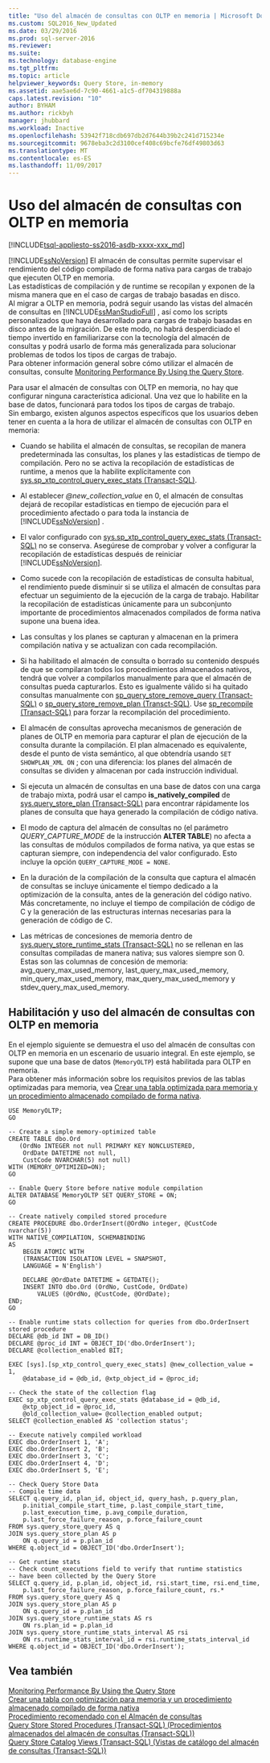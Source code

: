 ```yaml
---
title: "Uso del almacén de consultas con OLTP en memoria | Microsoft Docs"
ms.custom: SQL2016_New_Updated
ms.date: 03/29/2016
ms.prod: sql-server-2016
ms.reviewer: 
ms.suite: 
ms.technology: database-engine
ms.tgt_pltfrm: 
ms.topic: article
helpviewer_keywords: Query Store, in-memory
ms.assetid: aae5ae6d-7c90-4661-a1c5-df704319888a
caps.latest.revision: "10"
author: BYHAM
ms.author: rickbyh
manager: jhubbard
ms.workload: Inactive
ms.openlocfilehash: 53942f718cdb697db2d7644b39b2c241d715234e
ms.sourcegitcommit: 9678eba3c2d3100cef408c69bcfe76df49803d63
ms.translationtype: MT
ms.contentlocale: es-ES
ms.lasthandoff: 11/09/2017
---
```

# <a name="using-the-query-store-with-in-memory-oltp"></a>Uso del almacén de consultas con OLTP en memoria
[!INCLUDE[tsql-appliesto-ss2016-asdb-xxxx-xxx_md](../../includes/tsql-appliesto-ss2016-asdb-xxxx-xxx-md.md)]

  [!INCLUDE[ssNoVersion](../../includes/ssnoversion-md.md)] El almacén de consultas permite supervisar el rendimiento del código compilado de forma nativa para cargas de trabajo que ejecuten OLTP en memoria.  
Las estadísticas de compilación y de runtime se recopilan y exponen de la misma manera que en el caso de cargas de trabajo basadas en disco.   
Al migrar a OLTP en memoria, podrá seguir usando las vistas del almacén de consultas en [!INCLUDE[ssManStudioFull](../../includes/ssmanstudiofull-md.md)] , así como los scripts personalizados que haya desarrollado para cargas de trabajo basadas en disco antes de la migración. De este modo, no habrá desperdiciado el tiempo invertido en familiarizarse con la tecnología del almacén de consultas y podrá usarlo de forma más generalizada para solucionar problemas de todos los tipos de cargas de trabajo.  
Para obtener información general sobre cómo utilizar el almacén de consultas, consulte [Monitoring Performance By Using the Query Store](../../relational-databases/performance/monitoring-performance-by-using-the-query-store.md).  
  
 Para usar el almacén de consultas con OLTP en memoria, no hay que configurar ninguna característica adicional. Una vez que lo habilite en la base de datos, funcionará para todos los tipos de cargas de trabajo.   
Sin embargo, existen algunos aspectos específicos que los usuarios deben tener en cuenta a la hora de utilizar el almacén de consultas con OLTP en memoria:  
  
-   Cuando se habilita el almacén de consultas, se recopilan de manera predeterminada las consultas, los planes y las estadísticas de tiempo de compilación. Pero no se activa la recopilación de estadísticas de runtime, a menos que la habilite explícitamente con [sys.sp_xtp_control_query_exec_stats &#40;Transact-SQL&#41;](../../relational-databases/system-stored-procedures/sys-sp-xtp-control-query-exec-stats-transact-sql.md).  
  
-   Al establecer *@new_collection_value* en 0, el almacén de consultas dejará de recopilar estadísticas en tiempo de ejecución para el procedimiento afectado o para toda la instancia de [!INCLUDE[ssNoVersion](../../includes/ssnoversion-md.md)] .  
  
-   El valor configurado con [sys.sp_xtp_control_query_exec_stats &#40;Transact-SQL&#41;](../../relational-databases/system-stored-procedures/sys-sp-xtp-control-query-exec-stats-transact-sql.md) no se conserva. Asegúrese de comprobar y volver a configurar la recopilación de estadísticas después de reiniciar [!INCLUDE[ssNoVersion](../../includes/ssnoversion-md.md)].  
  
-   Como sucede con la recopilación de estadísticas de consulta habitual, el rendimiento puede disminuir si se utiliza el almacén de consultas para efectuar un seguimiento de la ejecución de la carga de trabajo. Habilitar la recopilación de estadísticas únicamente para un subconjunto importante de procedimientos almacenados compilados de forma nativa supone una buena idea.  
  
-   Las consultas y los planes se capturan y almacenan en la primera compilación nativa y se actualizan con cada recompilación.  
  
-   Si ha habilitado el almacén de consulta o borrado su contenido después de que se compilaran todos los procedimientos almacenados nativos, tendrá que volver a compilarlos manualmente para que el almacén de consultas pueda capturarlos. Esto es igualmente válido si ha quitado consultas manualmente con [sp_query_store_remove_query &#40;Transact-SQL&#41;](../../relational-databases/system-stored-procedures/sp-query-store-remove-query-transact-sql.md) o [sp_query_store_remove_plan &#40;Transct-SQL&#41;](../../relational-databases/system-stored-procedures/sp-query-store-remove-plan-transct-sql.md). Use [sp_recompile &#40;Transact-SQL&#41;](../../relational-databases/system-stored-procedures/sp-recompile-transact-sql.md) para forzar la recompilación del procedimiento.  
  
-   El almacén de consultas aprovecha mecanismos de generación de planes de OLTP en memoria para capturar el plan de ejecución de la consulta durante la compilación. El plan almacenado es equivalente, desde el punto de vista semántico, al que obtendría usando `SET SHOWPLAN_XML ON` ; con una diferencia: los planes del almacén de consultas se dividen y almacenan por cada instrucción individual.  
    
-   Si ejecuta un almacén de consultas en una base de datos con una carga de trabajo mixta, podrá usar el campo **is_natively_compiled** de [sys.query_store_plan &#40;Transact-SQL&#41;](../../relational-databases/system-catalog-views/sys-query-store-plan-transact-sql.md) para encontrar rápidamente los planes de consulta que haya generado la compilación de código nativa.  
  
-   El modo de captura del almacén de consultas no (el parámetro *QUERY_CAPTURE_MODE* de la instrucción **ALTER TABLE**) no afecta a las consultas de módulos compilados de forma nativa, ya que estas se capturan siempre, con independencia del valor configurado. Esto incluye la opción `QUERY_CAPTURE_MODE = NONE`.  
  
-   En la duración de la compilación de la consulta que captura el almacén de consultas se incluye únicamente el tiempo dedicado a la optimización de la consulta, antes de la generación del código nativo. Más concretamente, no incluye el tiempo de compilación de código de C y la generación de las estructuras internas necesarias para la generación de código de C.  
  
-   Las métricas de concesiones de memoria dentro de [sys.query_store_runtime_stats &#40;Transact-SQL&#41;](../../relational-databases/system-catalog-views/sys-query-store-runtime-stats-transact-sql.md) no se rellenan en las consultas compiladas de manera nativa; sus valores siempre son 0. Estas son las columnas de concesión de memoria: avg_query_max_used_memory, last_query_max_used_memory, min_query_max_used_memory, max_query_max_used_memory y stdev_query_max_used_memory.  
  
## <a name="enabling-and-using-query-store-with-in-memory-oltp"></a>Habilitación y uso del almacén de consultas con OLTP en memoria  
 En el ejemplo siguiente se demuestra el uso del almacén de consultas con OLTP en memoria en un escenario de usuario integral. En este ejemplo, se supone que una base de datos (`MemoryOLTP`) está habilitada para OLTP en memoria.  
    Para obtener más información sobre los requisitos previos de las tablas optimizadas para memoria, vea [Crear una tabla optimizada para memoria y un procedimiento almacenado compilado de forma nativa](../../relational-databases/in-memory-oltp/creating-a-memory-optimized-table-and-a-natively-compiled-stored-procedure.md).  
  
```  
USE MemoryOLTP;  
GO  
  
-- Create a simple memory-optimized table   
CREATE TABLE dbo.Ord  
   (OrdNo INTEGER not null PRIMARY KEY NONCLUSTERED,   
    OrdDate DATETIME not null,   
    CustCode NVARCHAR(5) not null)   
WITH (MEMORY_OPTIMIZED=ON);  
GO  
  
-- Enable Query Store before native module compilation  
ALTER DATABASE MemoryOLTP SET QUERY_STORE = ON;  
GO  
  
-- Create natively compiled stored procedure  
CREATE PROCEDURE dbo.OrderInsert(@OrdNo integer, @CustCode nvarchar(5))  
WITH NATIVE_COMPILATION, SCHEMABINDING  
AS   
    BEGIN ATOMIC WITH  
    (TRANSACTION ISOLATION LEVEL = SNAPSHOT,  
    LANGUAGE = N'English')  
  
    DECLARE @OrdDate DATETIME = GETDATE();  
    INSERT INTO dbo.Ord (OrdNo, CustCode, OrdDate)   
        VALUES (@OrdNo, @CustCode, @OrdDate);  
END;  
GO  
  
-- Enable runtime stats collection for queries from dbo.OrderInsert stored procedure  
DECLARE @db_id INT = DB_ID()  
DECLARE @proc_id INT = OBJECT_ID('dbo.OrderInsert');  
DECLARE @collection_enabled BIT;  
  
EXEC [sys].[sp_xtp_control_query_exec_stats] @new_collection_value = 1,   
    @database_id = @db_id, @xtp_object_id = @proc_id;  
  
-- Check the state of the collection flag  
EXEC sp_xtp_control_query_exec_stats @database_id = @db_id,   
    @xtp_object_id = @proc_id,   
    @old_collection_value= @collection_enabled output;  
SELECT @collection_enabled AS 'collection status';  
  
-- Execute natively compiled workload  
EXEC dbo.OrderInsert 1, 'A';  
EXEC dbo.OrderInsert 2, 'B';  
EXEC dbo.OrderInsert 3, 'C';  
EXEC dbo.OrderInsert 4, 'D';  
EXEC dbo.OrderInsert 5, 'E';  
  
-- Check Query Store Data  
-- Compile time data  
SELECT q.query_id, plan_id, object_id, query_hash, p.query_plan,  
    p.initial_compile_start_time, p.last_compile_start_time,   
    p.last_execution_time, p.avg_compile_duration,  
    p.last_force_failure_reason, p.force_failure_count  
FROM sys.query_store_query AS q  
JOIN sys.query_store_plan AS p   
    ON q.query_id = p.plan_id  
WHERE q.object_id = OBJECT_ID('dbo.OrderInsert');  
  
-- Get runtime stats  
-- Check count_executions field to verify that runtime statistics   
-- have been collected by the Query Store  
SELECT q.query_id, p.plan_id, object_id, rsi.start_time, rsi.end_time,    
    p.last_force_failure_reason, p.force_failure_count, rs.*  
FROM sys.query_store_query AS q  
JOIN sys.query_store_plan AS p   
    ON q.query_id = p.plan_id  
JOIN sys.query_store_runtime_stats AS rs   
    ON rs.plan_id = p.plan_id  
JOIN sys.query_store_runtime_stats_interval AS rsi   
    ON rs.runtime_stats_interval_id = rsi.runtime_stats_interval_id  
WHERE q.object_id = OBJECT_ID('dbo.OrderInsert');  
```  
  
## <a name="see-also"></a>Vea también  
 [Monitoring Performance By Using the Query Store](../../relational-databases/performance/monitoring-performance-by-using-the-query-store.md)   
 [Crear una tabla con optimización para memoria y un procedimiento almacenado compilado de forma nativa](../../relational-databases/in-memory-oltp/creating-a-memory-optimized-table-and-a-natively-compiled-stored-procedure.md)   
 [Procedimiento recomendado con el Almacén de consultas](../../relational-databases/performance/best-practice-with-the-query-store.md)   
 [Query Store Stored Procedures &#40;Transact-SQL&#41; (Procedimientos almacenados del almacén de consultas &#40;Transact-SQL&#41;)](../../relational-databases/system-stored-procedures/query-store-stored-procedures-transact-sql.md)   
 [Query Store Catalog Views &#40;Transact-SQL&#41; (Vistas de catálogo del almacén de consultas &#40;Transact-SQL&#41;)](../../relational-databases/system-catalog-views/query-store-catalog-views-transact-sql.md)  
  
  
